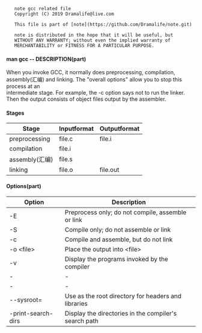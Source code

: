 ```
   note gcc related file
   Copyright (C) 2019 Dramalife@live.com

   This file is part of [note](https://github.com/Dramalife/note.git)

   note is distributed in the hope that it will be useful, but
   WITHOUT ANY WARRANTY; without even the implied warranty of
   MERCHANTABILITY or FITNESS FOR A PARTICULAR PURPOSE.
```

#### man gcc -- DESCRIPTION(part)
When you invoke GCC, it normally does preprocessing, compilation, assembly(汇编) and linking.  The "overall options" allow you to stop this process at an  
intermediate stage.  For example, the -c option says not to run the linker.  Then the output consists of object files output by the assembler.  

#### Stages
|Stage|Inputformat|Outputformat|
|--|--|--|
|preprocessing  |file.c|file.i|
|compilation    |file.i| |
|assembly(汇编) |file.s| |
|linking        |file.o|file.out|

#### Options(part)
|Option|Description|
|--|--|
|-E          |Preprocess only; do not compile, assemble or link|
|-S          |Compile only; do not assemble or link            |
|-c          |Compile and assemble, but do not link            |
|-o \<file\> |  Place the output into \<file\>                 |
|-v          |Display the programs invoked by the compiler     |
|-|-|
|-|-|
|--sysroot=<directory>    |Use <directory> as the root directory for headers and libraries	|
|-print-search-dirs       |Display the directories in the compiler's search path		|

